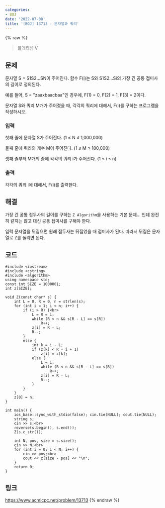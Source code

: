 ```yaml
---
categories:
- BOJ
date: '2022-07-08'
title: '[BOJ] 13713 - 문자열과 쿼리'
---
```


{% raw %}
> 플래티넘 V<br>

## 문제
문자열 S = S1S2...SN이 주어진다. 함수 F(i)는 S와 S1S2...Si의 가장 긴 공통 접미사의 길이로 정의된다.

예를 들어, S = "zaaxbaacbaa"인 경우에, F(1) = 0, F(2) = 1, F(3) = 2이다.

문자열 S와 쿼리 M개가 주어졌을 때, 각각의 쿼리에 대해서, F(i)를 구하는 프로그램을 작성하시오.

### 입력
첫째 줄에 문자열 S가 주어진다. (1 ≤ N ≤ 1,000,000)

둘째 줄에 쿼리의 개수 M이 주어진다. (1 ≤ M ≤ 100,000)

셋째 줄부터 M개의 줄에 각각의 쿼리 i가 주어진다. (1 ≤ i ≤ n)

### 출력
각각의 쿼리 i에 대해서, F(i)를 출력한다.

## 해결
가장 긴 공통 접두사의 길이를 구하는 `Z Algorithm`을 사용하는 기본 문제... 인데 완전히 같지는 않고 대신 공통 접미사를 구해야 한다.

입력 문자열을 뒤집으면 원래 접두사는 뒤집었을 때 접미사가 된다. 따라서 뒤집은 문자열로 Z를 돌리면 된다.

## 코드
```
#include <iostream>
#include <cstring>
#include <algorithm>
using namespace std;
const int SIZE = 1000001;
int z[SIZE];

void Z(const char* s) {
	int L = 0, R = 0, n = strlen(s);
	for (int i = 1; i < n; i++) {
		if (i > R) {<br>
			L = R = i;
			while (R < n && s[R - L] == s[R])
				R++;
			z[i] = R - L;
			R--;
		}
		else {
			int k = i - L;
			if (z[k] < R - i + 1)
				z[i] = z[k];
			else {
				L = i;
				while (R < n && s[R - L] == s[R])
					R++;
				z[i] = R - L;
				R--;
			}
		}
	}
	z[0] = n;
}

int main() {
	ios_base::sync_with_stdio(false); cin.tie(NULL); cout.tie(NULL);
	string s;
	cin >> s;<br>
	reverse(s.begin(), s.end());
	Z(s.c_str());

	int N, pos, size = s.size();
	cin >> N;<br>
	for (int i = 0; i < N; i++) {
		cin >> pos;<br>
		cout << z[size - pos] << "\n";
	}
	return 0;
}
```

## 링크
https://www.acmicpc.net/problem/13713
{% endraw %}